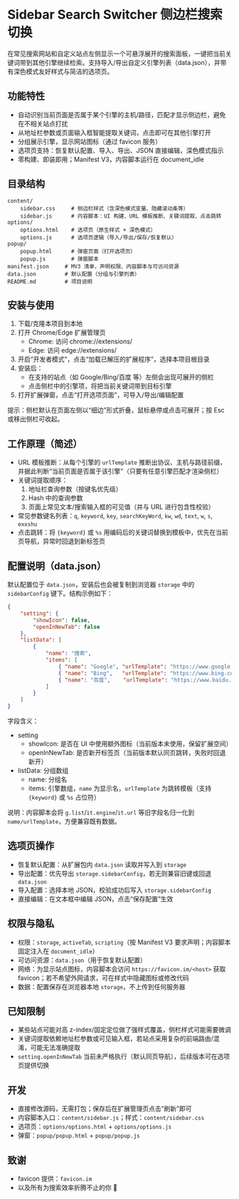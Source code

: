 # Sidebar Search Switcher 侧边栏搜索切换

在常见搜索网站和自定义站点左侧显示一个可悬浮展开的搜索面板，一键把当前关键词带到其他引擎继续检索。支持导入/导出自定义引擎列表（data.json），并带有深色模式友好样式与简洁的选项页。

## 功能特性

- 自动识别当前页面是否属于某个引擎的主机/路径，匹配才显示侧边栏，避免在不相关站点打扰
- 从地址栏参数或页面输入框智能提取关键词，点击即可在其他引擎打开
- 分组展示引擎，显示网站图标（通过 favicon 服务）
- 选项页支持：恢复默认配置、导入、导出、JSON 直接编辑，深色模式指示
- 零构建、即装即用；Manifest V3，内容脚本运行在 document_idle

## 目录结构

```
content/
	sidebar.css     # 侧边栏样式（含深色模式变量、隐藏滚动条等）
	sidebar.js      # 内容脚本：UI 构建、URL 模板推断、关键词提取、点击跳转
options/
	options.html    # 选项页（原生样式 + 深色模式）
	options.js      # 选项页逻辑（导入/导出/保存/恢复默认）
popup/
	popup.html      # 弹窗页面（打开选项页）
	popup.js        # 弹窗脚本
manifest.json     # MV3 清单，声明权限、内容脚本与可访问资源
data.json         # 默认配置（分组与引擎列表）
README.md         # 项目说明
```

## 安装与使用

1) 下载/克隆本项目到本地
2) 打开 Chrome/Edge 扩展管理页
	 - Chrome: 访问 chrome://extensions/
	 - Edge: 访问 edge://extensions/
3) 开启“开发者模式”，点击“加载已解压的扩展程序”，选择本项目根目录
4) 安装后：
	 - 在支持的站点（如 Google/Bing/百度 等）左侧会出现可展开的侧栏
	 - 点击侧栏中的引擎项，将把当前关键词带到目标引擎
5) 打开扩展弹窗，点击“打开选项页面”，可导入/导出/编辑配置

提示：侧栏默认在页面左侧以“细边”形式折叠，鼠标悬停或点击可展开；按 Esc 或移出侧栏可收起。

## 工作原理（简述）

- URL 模板推断：从每个引擎的 `urlTemplate` 推断出协议、主机与路径前缀，并据此判断“当前页面是否属于该引擎”（只要有任意引擎匹配才渲染侧栏）
- 关键词提取顺序：
	1. 地址栏查询参数（按键名优先级）
	2. Hash 中的查询参数
	3. 页面上常见文本/搜索输入框的可见值（并与 URL 进行包含性校验）
- 常见参数键名列表：`q`, `keyword`, `key`, `searchKeyWord`, `kw`, `wd`, `text`, `w`, `s`, `exxshu`
- 点击跳转：将 `{keyword}` 或 `%s` 用编码后的关键词替换到模板中，优先在当前页导航，异常时回退到新标签页

## 配置说明（data.json）

默认配置位于 `data.json`，安装后也会被复制到浏览器 `storage` 中的 `sidebarConfig` 键下。结构示例如下：

```json
{
	"setting": {
		"showIcon": false,
		"openInNewTab": false
	},
	"listData": [
		{
			"name": "搜索",
			"items": [
				{ "name": "Google", "urlTemplate": "https://www.google.com/search?q={keyword}" },
				{ "name": "Bing",   "urlTemplate": "https://www.bing.com/search?q={keyword}" },
				{ "name": "百度",    "urlTemplate": "https://www.baidu.com/s?wd={keyword}" }
			]
		}
	]
}
```

字段含义：
- setting
	- showIcon: 是否在 UI 中使用额外图标（当前版本未使用，保留扩展空间）
	- openInNewTab: 是否新开标签页（当前版本默认同页跳转，失败时回退新开）
- listData: 分组数组
	- name: 分组名
	- items: 引擎数组，`name` 为显示名，`urlTemplate` 为跳转模板（支持 `{keyword}` 或 `%s` 占位符）

说明：内容脚本会将 `g.list`/`it.engine`/`it.url` 等旧字段名归一化到 `name/urlTemplate`，方便兼容既有数据。

## 选项页操作

- 恢复默认配置：从扩展包内 `data.json` 读取并写入到 `storage`
- 导出配置：优先导出 `storage.sidebarConfig`，若无则兼容旧键或回退 `data.json`
- 导入配置：选择本地 JSON，校验成功后写入 `storage.sidebarConfig`
- 直接编辑：在文本框中编辑 JSON，点击“保存配置”生效

## 权限与隐私

- 权限：`storage`, `activeTab`, `scripting`（按 Manifest V3 要求声明；内容脚本固定注入在 `document_idle`）
- 可访问资源：`data.json`（用于恢复默认配置）
- 网络：为显示站点图标，内容脚本会访问 `https://favicon.im/<host>` 获取 favicon；若不希望外网请求，可在样式中隐藏图标或修改代码
- 数据：配置保存在浏览器本地 `storage`，不上传到任何服务器

## 已知限制

- 某些站点可能对高 z-index/固定定位做了强样式覆盖，侧栏样式可能需要微调
- 关键词提取依赖地址栏参数或可见输入框，若站点采用复杂的前端路由/混淆，可能无法准确提取
- `setting.openInNewTab` 当前未严格执行（默认同页导航），后续版本可在选项页提供切换

## 开发

- 直接修改源码，无需打包；保存后在扩展管理页点击“刷新”即可
- 内容脚本入口：`content/sidebar.js`；样式：`content/sidebar.css`
- 选项页：`options/options.html` + `options/options.js`
- 弹窗：`popup/popup.html` + `popup/popup.js`

## 致谢

- favicon 提供：`favicon.im`
- 以及所有为搜索效率折腾不止的你 🙂
